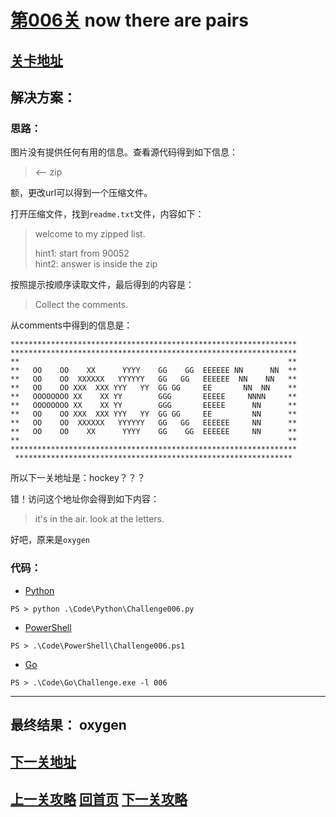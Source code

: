 # [第006关][1] now there are pairs

## [关卡地址][1]

## 解决方案：

### 思路：

图片没有提供任何有用的信息。查看源代码得到如下信息：

><-- zip 

额，更改url可以得到一个压缩文件。

打开压缩文件，找到`readme.txt`文件，内容如下：

>welcome to my zipped list. 
> 
>hint1: start from 90052  
>hint2: answer is inside the zip

按照提示按顺序读取文件，最后得到的内容是：

>Collect the comments.

从comments中得到的信息是：

```
****************************************************************
****************************************************************
**                                                            **
**   OO    OO    XX      YYYY    GG    GG  EEEEEE NN      NN  **
**   OO    OO  XXXXXX   YYYYYY   GG   GG   EEEEEE  NN    NN   **
**   OO    OO XXX  XXX YYY   YY  GG GG     EE       NN  NN    **
**   OOOOOOOO XX    XX YY        GGG       EEEEE     NNNN     **
**   OOOOOOOO XX    XX YY        GGG       EEEEE      NN      **
**   OO    OO XXX  XXX YYY   YY  GG GG     EE         NN      **
**   OO    OO  XXXXXX   YYYYYY   GG   GG   EEEEEE     NN      **
**   OO    OO    XX      YYYY    GG    GG  EEEEEE     NN      **
**                                                            **
****************************************************************
 **************************************************************
```

所以下一关地址是：hockey？？？

错！访问这个地址你会得到如下内容：

>it's in the air. look at the letters. 

好吧，原来是`oxygen`

### 代码：

* [Python][2]

```
PS > python .\Code\Python\Challenge006.py
```

* [PowerShell][3]

```
PS > .\Code\PowerShell\Challenge006.ps1
```

* [Go][4]

```
PS > .\Code\Go\Challenge.exe -l 006
```

---
## 最终结果： oxygen

## [下一关地址][5]

## [上一关攻略][6] [回首页][7] [下一关攻略][8]

[1]: http://www.pythonchallenge.com/pc/def/channel.html
[2]: ../Code/Python/Challenge006.py "点我查看源码"
[3]: ../Code/PowerShell/Challenge006.ps1 "点我查看源码"
[4]: ../Code/Go/Challenge006.go "点我查看源码"
[5]: http://www.pythonchallenge.com/pc/def/oxygen.html
[6]: ./Challenge005.md "上一关攻略"
[7]: ../README.md "回首页"
[8]: ./Challenge007.md "下一关攻略"
